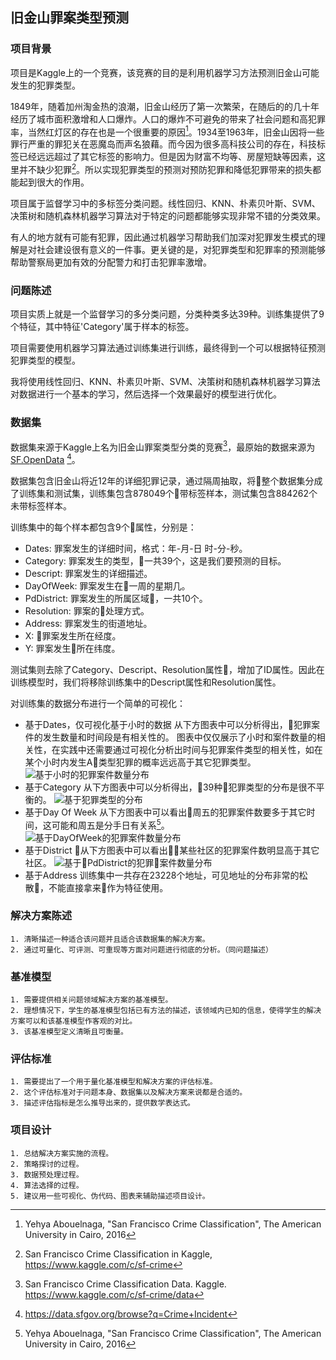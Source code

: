 ## 旧金山罪案类型预测

### 项目背景 
项目是Kaggle上的一个竞赛，该竞赛的目的是利用机器学习方法预测旧金山可能发生的犯罪类型。

1849年，随着加州淘金热的浪潮，旧金山经历了第一次繁荣，在随后的的几十年经历了城市面积激增和人口爆炸。人口的爆炸不可避免的带来了社会问题和高犯罪率，当然红灯区的存在也是一个很重要的原因[^1]。1934至1963年，旧金山因将一些罪行严重的罪犯关在恶魔岛而声名狼藉。而今因为很多高科技公司的存在，科技标签已经远远超过了其它标签的影响力。但是因为财富不均等、房屋短缺等因素，这里并不缺少犯罪[^2]。所以实现犯罪类型的预测对预防犯罪和降低犯罪带来的损失都能起到很大的作用。

[^1]: Yehya Abouelnaga, "San Francisco Crime Classification", The American University in Cairo, 2016
[^2]: San Francisco Crime Classification in Kaggle, https://www.kaggle.com/c/sf-crime

项目属于监督学习中的多标签分类问题。线性回归、KNN、朴素贝叶斯、SVM、决策树和随机森林机器学习算法对于特定的问题都能够实现非常不错的分类效果。

有人的地方就有可能有犯罪，因此通过机器学习帮助我们加深对犯罪发生模式的理解是对社会建设很有意义的一件事。更关键的是，对犯罪类型和犯罪率的预测能够帮助警察局更加有效的分配警力和打击犯罪率激增。

### 问题陈述
项目实质上就是一个监督学习的多分类问题，分类种类多达39种。训练集提供了9个特征，其中特征'Category'属于样本的标签。

项目需要使用机器学习算法通过训练集进行训练，最终得到一个可以根据特征预测犯罪类型的模型。

我将使用线性回归、KNN、朴素贝叶斯、SVM、决策树和随机森林机器学习算法对数据进行一个基本的学习，然后选择一个效果最好的模型进行优化。


### 数据集
数据集来源于Kaggle上名为旧金山罪案类型分类的竞赛[^3]，最原始的数据来源为[SF.OpenData](https://datasf.org/opendata/) [^4]。

数据集包含旧金山将近12年的详细犯罪记录，通过隔周抽取，将整个数据集分成了训练集和测试集，训练集包含878049个带标签样本，测试集包含884262个未带标签样本。

训练集中的每个样本都包含9个属性，分别是：
- Dates: 罪案发生的详细时间，格式：年-月-日 时-分-秒。
- Category: 罪案发生的类型，一共39个，这是我们要预测的目标。
- Descript: 罪案发生的详细描述。
- DayOfWeek: 罪案发生在一周的星期几。
- PdDistrict: 罪案发生的所属区域，一共10个。
- Resolution: 罪案的处理方式。
- Address: 罪案发生的街道地址。
- X: 罪案发生所在经度。
- Y: 罪案发生所在纬度。

测试集则去除了Category、Descript、Resolution属性，增加了ID属性。因此在训练模型时，我们将移除训练集中的Descript属性和Resolution属性。

对训练集的数据分布进行一个简单的可视化：
- 基于Dates，仅可视化基于小时的数据
从下方图表中可以分析得出，犯罪案件的发生数量和时间段是有相关性的。
图表中仅仅展示了小时和案件数量的相关性，在实践中还需要通过可视化分析出时间与犯罪案件类型的相关性，如在某个小时内发生A类型犯罪的概率远远高于其它犯罪类型。
![基于小时的犯罪案件数量分布](images/hours.png)
- 基于Category
从下方图表中可以分析得出，39种犯罪类型的分布是很不平衡的。
![基于犯罪类型的分布](images/Category.png)
- 基于Day Of Week
从下方图表中可以看出周五的犯罪案件数要多于其它时间，这可能和周五是分手日有关系[^1]。
![基于DayOfWeek的犯罪案件数量分布](images/DayOfWeek.png)
- 基于District
从下方图表中可以看出某些社区的犯罪案件数明显高于其它社区。
![基于PdDistrict的犯罪案件数量分布](images/PdDistrict.png)
- 基于Address
训练集中一共存在23228个地址，可见地址的分布非常的松散，不能直接拿来作为特征使用。

[^3]: San Francisco Crime Classification Data. Kaggle. https://www.kaggle.com/c/sf-crime/data
[^4]: https://data.sfgov.org/browse?q=Crime+Incident
[^5]: Junyang Li and Junyang Li, San Francisco Crime Classification
### 解决方案陈述
```
1. 清晰描述一种适合该问题并且适合该数据集的解决方案。
2. 通过可量化、可评测、可重现等方面对问题进行彻底的分析。（同问题描述）
```

### 基准模型
```
1. 需要提供相关问题领域解决方案的基准模型。
2. 理想情况下，学生的基准模型包括已有方法的描述，该领域内已知的信息，使得学生的解决方案可以和该基准模型作客观的对比。
3. 该基准模型定义清晰且可衡量。
```

### 评估标准
```
1. 需要提出了一个用于量化基准模型和解决方案的评估标准。
2. 这个评估标准对于问题本身、数据集以及解决方案来说都是合适的。
3. 描述评估指标是怎么推导出来的，提供数学表达式。
```

### 项目设计
```
1. 总结解决方案实施的流程。
2. 策略探讨的过程。
3. 数据预处理过程。
4. 算法选择的过程。
5. 建议用一些可视化、伪代码、图表来辅助描述项目设计。
```
